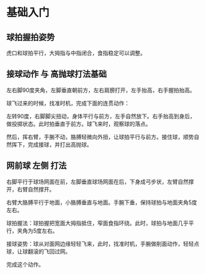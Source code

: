 # 基础入门

## 球拍握拍姿势

虎口和球拍平行，大拇指与中指闭合，食指稳定可以调整。

## 接球动作 与 高抛球打法基础

左右脚90度夹角，左脚垂直朝前方，左右肩膀打开，左手抬高，右手握拍抬高。

球飞过来的时候，找准时机，完成下面的连贯动作：

左转90度，右脚脚尖扭动，身体平行与前方，左手自然放下。右手抬高到身后，做投掷状态。此时拍垂直于前方。球飞来时，观察球的落点。

然后，挥右臂，手腕不动，胳膊轻微向外扭，让球拍平行与前方。接住球，顺势自然挥下，完成接球，并打出高抛球。

## 网前球 左侧 打法

右脚平行于球场网面在前，左脚垂直球场网面在后，下身成弓步状，左臂自然撑开，右臂自然撑开。

右臂大胳膊平行于地面，小胳膊垂直与地面。手腕下垂，保持球拍与地面夹角5度左右。

球拍握法：球拍握把宽面大拇指抵住，窄面食指环绕。此时，球拍与地面几乎平行，夹角为5度左右。

接球姿势：球从对面网边缘轻轻飞来，此时，找准时机，手腕做削面动作，轻轻点球，让球翻滚的飞回过网。

完成这个动作。
